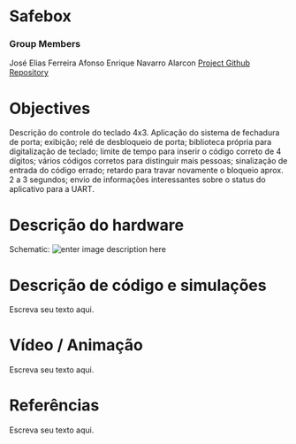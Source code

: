 # Safebox

### Group Members
José Elias Ferreira Afonso
Enrique Navarro Alarcon
[Project Github Repository](https://github.com/zecarx7/Final_Project_Josefonso)

# Objectives

Descrição do controle do teclado 4x3. Aplicação do sistema de fechadura de porta; exibição; relé de desbloqueio de porta; biblioteca própria para digitalização de teclado; limite de tempo para inserir o código correto de 4 dígitos; vários códigos corretos para distinguir mais pessoas; sinalização de entrada do código errado; retardo para travar novamente o bloqueio aprox. 2 a 3 segundos; envio de informações interessantes sobre o status do aplicativo para a UART.



# Descrição do hardware

Schematic: 
![enter image description here](https://raw.githubusercontent.com/zecarx7/Final_Project_Josefonso/main/CircuitoSafeBox.PNG?token=ARDN7TS3KG3PIXHVNKIPXRK73DK4Q)

# Descrição de código e simulações
Escreva seu texto aqui.

# Vídeo / Animação
Escreva seu texto aqui.

# Referências
Escreva seu texto aqui.